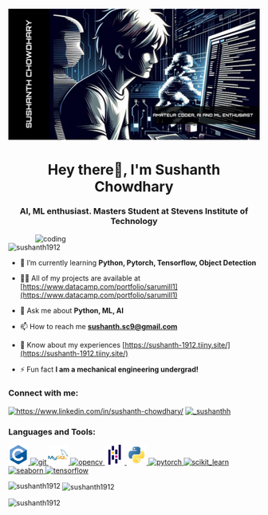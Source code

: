 ![logo](https://github.com/sushanth1912/Sushanth-A.C/blob/main/2.png)
<h1 align="center">Hey there👋, I'm Sushanth Chowdhary</h1>
<h3 align="center">AI, ML enthusiast. Masters Student at Stevens Institute of Technology</h3>

<img align="right" alt="coding" width="450" src="https://i.redd.it/n8agw6z2smyb1.gif">

<p align="left"> <img src="https://komarev.com/ghpvc/?username=sushanth1912&label=Profile%20views&color=0e75b6&style=flat" alt="sushanth1912" /> </p>

- 🌱 I’m currently learning **Python, Pytorch, Tensorflow, Object Detection**

- 👨‍💻 All of my projects are available at [https://www.datacamp.com/portfolio/sarumill1](https://www.datacamp.com/portfolio/sarumill1)

- 💬 Ask me about **Python, ML, AI**

- 📫 How to reach me **sushanth.sc9@gmail.com**

- 📄 Know about my experiences [https://sushanth-1912.tiiny.site/](https://sushanth-1912.tiiny.site/)

- ⚡ Fun fact **I am a mechanical engineering undergrad!**

<h3 align="left">Connect with me:</h3>
<p align="left">
<a href="https://linkedin.com/in/https://www.linkedin.com/in/sushanth-chowdhary/" target="blank"><img align="center" src="https://raw.githubusercontent.com/rahuldkjain/github-profile-readme-generator/master/src/images/icons/Social/linked-in-alt.svg" alt="https://www.linkedin.com/in/sushanth-chowdhary/" height="30" width="40" /></a>
<a href="https://instagram.com/_sushanthh" target="blank"><img align="center" src="https://raw.githubusercontent.com/rahuldkjain/github-profile-readme-generator/master/src/images/icons/Social/instagram.svg" alt="_sushanthh" height="30" width="40" /></a>
</p>

<h3 align="left">Languages and Tools:</h3>
<p align="left"> <a href="https://www.cprogramming.com/" target="_blank" rel="noreferrer"> <img src="https://raw.githubusercontent.com/devicons/devicon/master/icons/c/c-original.svg" alt="c" width="40" height="40"/> </a> <a href="https://git-scm.com/" target="_blank" rel="noreferrer"> <img src="https://www.vectorlogo.zone/logos/git-scm/git-scm-icon.svg" alt="git" width="40" height="40"/> </a> <a href="https://www.mysql.com/" target="_blank" rel="noreferrer"> <img src="https://raw.githubusercontent.com/devicons/devicon/master/icons/mysql/mysql-original-wordmark.svg" alt="mysql" width="40" height="40"/> </a> <a href="https://opencv.org/" target="_blank" rel="noreferrer"> <img src="https://www.vectorlogo.zone/logos/opencv/opencv-icon.svg" alt="opencv" width="40" height="40"/> </a> <a href="https://pandas.pydata.org/" target="_blank" rel="noreferrer"> <img src="https://raw.githubusercontent.com/devicons/devicon/2ae2a900d2f041da66e950e4d48052658d850630/icons/pandas/pandas-original.svg" alt="pandas" width="40" height="40"/> </a> <a href="https://www.python.org" target="_blank" rel="noreferrer"> <img src="https://raw.githubusercontent.com/devicons/devicon/master/icons/python/python-original.svg" alt="python" width="40" height="40"/> </a> <a href="https://pytorch.org/" target="_blank" rel="noreferrer"> <img src="https://www.vectorlogo.zone/logos/pytorch/pytorch-icon.svg" alt="pytorch" width="40" height="40"/> </a> <a href="https://scikit-learn.org/" target="_blank" rel="noreferrer"> <img src="https://upload.wikimedia.org/wikipedia/commons/0/05/Scikit_learn_logo_small.svg" alt="scikit_learn" width="40" height="40"/> </a> <a href="https://seaborn.pydata.org/" target="_blank" rel="noreferrer"> <img src="https://seaborn.pydata.org/_images/logo-mark-lightbg.svg" alt="seaborn" width="40" height="40"/> </a> <a href="https://www.tensorflow.org" target="_blank" rel="noreferrer"> <img src="https://www.vectorlogo.zone/logos/tensorflow/tensorflow-icon.svg" alt="tensorflow" width="40" height="40"/> </a> </p>

<p><img align="left" src="https://github-readme-stats.vercel.app/api/top-langs?username=sushanth1912&show_icons=true&locale=en&layout=compact" alt="sushanth1912" /></p>

<p>&nbsp;<img align="center" src="https://github-readme-stats.vercel.app/api?username=sushanth1912&show_icons=true&locale=en" alt="sushanth1912" /></p>

<p><img align="center" src="https://github-readme-streak-stats.herokuapp.com/?user=sushanth1912&" alt="sushanth1912" /></p>

